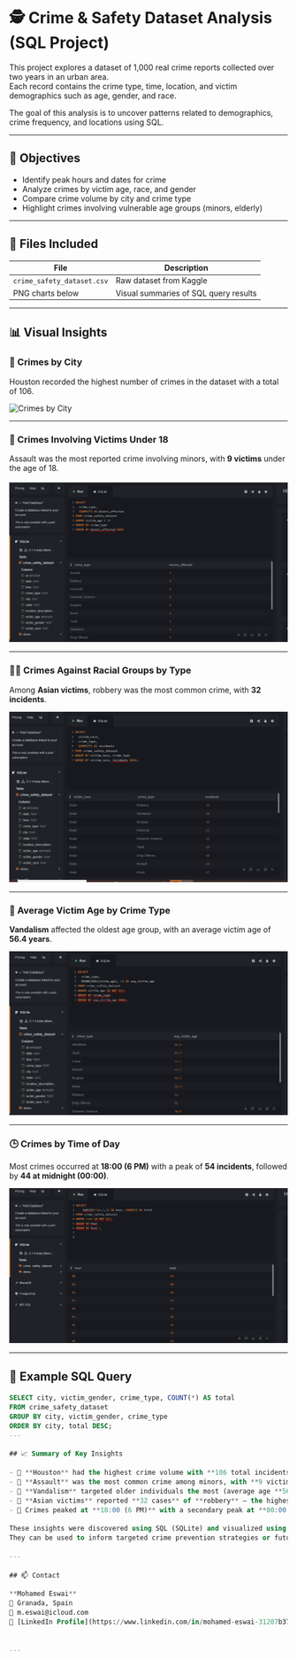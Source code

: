 # 🕵️ Crime & Safety Dataset Analysis (SQL Project)

This project explores a dataset of 1,000 real crime reports collected over two years in an urban area.  
Each record contains the crime type, time, location, and victim demographics such as age, gender, and race.

The goal of this analysis is to uncover patterns related to demographics, crime frequency, and locations using SQL.

---

## 🎯 Objectives

- Identify peak hours and dates for crime
- Analyze crimes by victim age, race, and gender
- Compare crime volume by city and crime type
- Highlight crimes involving vulnerable age groups (minors, elderly)

---

## 📁 Files Included

| File | Description |
|------|-------------|
| `crime_safety_dataset.csv` | Raw dataset from Kaggle |
| PNG charts below | Visual summaries of SQL query results |

---

## 📊 Visual Insights

### 📍 Crimes by City

Houston recorded the highest number of crimes in the dataset with a total of 106.

![Crimes by City](crimes_by_city.png)

---

### 👶 Crimes Involving Victims Under 18

Assault was the most reported crime involving minors, with **9 victims** under the age of 18.

![Crimes Involving Victims Under 18](crimes_involving_Victims%20Under%2018.png)

---

### 🧑🏽 Crimes Against Racial Groups by Type

Among **Asian victims**, robbery was the most common crime, with **32 incidents**.

![Crimes Against Race Groups by Type](Crimes_against%20Race_Groups_by_%20Type.png)

---

### 🧓 Average Victim Age by Crime Type

**Vandalism** affected the oldest age group, with an average victim age of **56.4 years**.

![Average Victim Age by Crime Type](crime_type_by_%20avg%20age.png)

---

### 🕒 Crimes by Time of Day

Most crimes occurred at **18:00 (6 PM)** with a peak of **54 incidents**, followed by **44 at midnight (00:00)**.

![Crimes by Time of Day](crimes_time_day.png)

---

## 🧠 Example SQL Query

```sql
SELECT city, victim_gender, crime_type, COUNT(*) AS total
FROM crime_safety_dataset
GROUP BY city, victim_gender, crime_type
ORDER BY city, total DESC;
---

## 📈 Summary of Key Insights

- 🔹 **Houston** had the highest crime volume with **106 total incidents**
- 🔹 **Assault** was the most common crime among minors, with **9 victims under 18**
- 🔹 **Vandalism** targeted older individuals the most (average age **56.4 years**)
- 🔹 **Asian victims** reported **32 cases** of **robbery** — the highest for that group
- 🔹 Crimes peaked at **18:00 (6 PM)** with a secondary peak at **00:00 (midnight)**

These insights were discovered using SQL (SQLite) and visualized using simple charts.  
They can be used to inform targeted crime prevention strategies or future predictive models.

---

## 📫 Contact

**Mohamed Eswai**  
📍 Granada, Spain  
📧 m.eswai@icloud.com  
🔗 [LinkedIn Profile](https://www.linkedin.com/in/mohamed-eswai-31207b372/)


---




